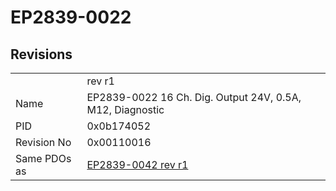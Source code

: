 # EP2839-0022

## Revisions
<table>
<tr>
<td></td>
<td>rev r1</td>
</tr>
<tr>
<td>Name</td>
<td>EP2839-0022 16 Ch. Dig. Output 24V, 0.5A, M12, Diagnostic</td>
</tr>
<tr>
<td>PID</td>
<td>0x0b174052</td>
</tr>
<tr>
<td>Revision No</td>
<td>0x00110016</td>
</tr>
<tr>
<td>Same PDOs as</td>
<td><a href="EP2839-0042.md">EP2839-0042 rev r1</a></td>
</tr>
</table>
